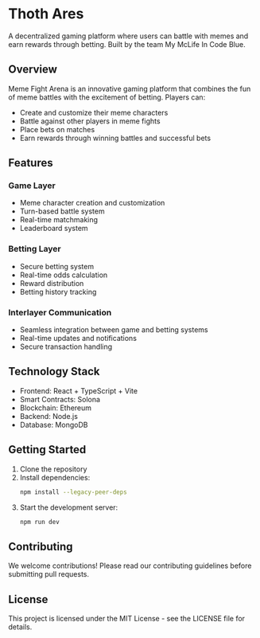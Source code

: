 # Thoth Ares

A decentralized gaming platform where users can battle with memes and earn rewards through betting. Built by the team My McLife In Code Blue.

## Overview

Meme Fight Arena is an innovative gaming platform that combines the fun of meme battles with the excitement of betting. Players can:

- Create and customize their meme characters
- Battle against other players in meme fights
- Place bets on matches
- Earn rewards through winning battles and successful bets

## Features

### Game Layer

- Meme character creation and customization
- Turn-based battle system
- Real-time matchmaking
- Leaderboard system

### Betting Layer

- Secure betting system
- Real-time odds calculation
- Reward distribution
- Betting history tracking

### Interlayer Communication

- Seamless integration between game and betting systems
- Real-time updates and notifications
- Secure transaction handling

## Technology Stack

- Frontend: React + TypeScript + Vite
- Smart Contracts: Solona
- Blockchain: Ethereum
- Backend: Node.js
- Database: MongoDB

## Getting Started

1. Clone the repository
2. Install dependencies:
   ```bash
   npm install --legacy-peer-deps
   ```
3. Start the development server:
   ```bash
   npm run dev
   ```

## Contributing

We welcome contributions! Please read our contributing guidelines before submitting pull requests.

## License

This project is licensed under the MIT License - see the LICENSE file for details.
